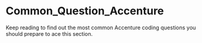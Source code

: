 # Common_Question_Accenture
Keep reading to find out the most common Accenture coding questions you should prepare to ace this section.
